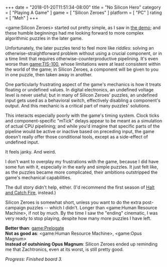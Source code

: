 +++
date = "2018-01-20T11:51:34-08:00"
title = "No Silicon Hero"
category = [ "Playing A Game" ]
game = [ "Silicon Zeroes" ]
platform = [ "PC" ]
rating = [ "Meh" ]
+++

<game:Silicon Zeroes> started out pretty simple, as I saw in [the demo]($SiteBaseURL$2017/09/24/visual-programming/); and these humble beginnings had me looking forward to more complex algorithmic puzzles in the later game.

Unfortunately, the later puzzles tend to feel more like <i>riddles</i>: solving an otherwise-straightforward problem without using a crucial component, or in a time limit that requires otherwise-counterproductive pipelining.  It's even worse than <game:TIS-100>, whose limitations were at least consistent within the world of the game; in Silicon Zeroes, a component will be given to you in one puzzle, then taken away in another.

One particularly frustrating aspect of the game's mechanics is how it treats floating or undefined values.  In digital electronics, an undefined voltage level is never useful; but in many of Silicon Zeroes' puzzles, an undefined input gets used as a behavioral switch, effectively disabling a component's output.  And this mechanic is a critical part of many puzzles' solutions.

This interacts especially poorly with the game's timing system.  Clock ticks and component-specific "mTick" delays appear to be meant as a simulation of actual CPU pipelining; and while you'd imagine that specific parts of the pipeline would be active or inactive based on preceding input, the game doesn't really offer those conditional tools, except as a side-effect of undefined input.

It feels janky.  And weird.

I don't want to overplay my frustrations with the game, because I did have some fun with it, especially in the early and simple puzzles.  It just felt like, as the puzzles became more complicated, their ambitions outstripped the game's mechanical capabilities.

The dull story didn't help, either.  (I'd recommend the first season of <a href="http://www.imdb.com/title/tt2543312">Halt and Catch Fire</a>, instead.)

Silicon Zeroes is somewhat short, unless you want to do the extra post-campaign puzzles -- which I didn't.  Longer than <game:Human Resource Machine>, if not by much.  By the time I saw the "ending" cinematic, I was very ready to stop playing, despite how many more puzzles I have left.

<b>Better than</b>: <game:Prelogate>  
<b>Not as good as</b>: <game:Human Resource Machine>, <game:Opus Magnum>  
<b>Instead of outshining Opus Magnum</b>: Silicon Zeroes ended up reminding me that Zachtronics, even at its worst, is still pretty good.

<i>Progress: Finished board 3.</i>
